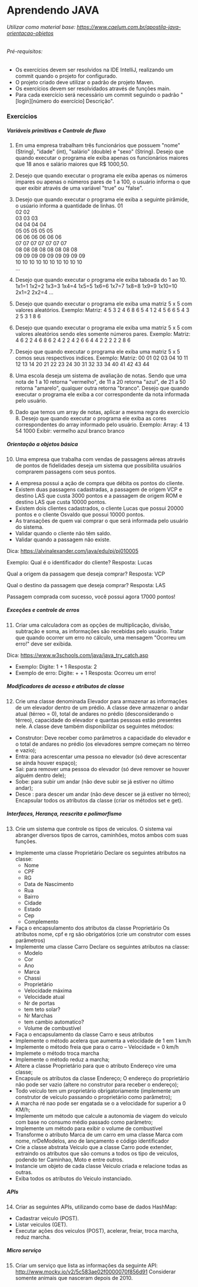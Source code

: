 # Aprendendo JAVA

###### Utilizar como material base: https://www.caelum.com.br/apostila-java-orientacao-objetos
###### Pré-requisitos:
- Os exercícios devem ser resolvidos na IDE IntelliJ, realizando um commit quando o projeto for configurado.
- O projeto criado deve utilizar o padrão de projeto Maven.
- Os exercícios devem ser resolvidados através de funções main.
- Para cada exercício será necessário um commit seguindo o padrão "[login][número do exercício] Descrição".

### Exercícios 
##### Variáveis primitivas e Controle de fluxo
1. Em uma empresa trabalham três funcionários que possuem "nome" (String), "idade" (int), "salário" (double) e "sexo" (String). 
Desejo que quando executar o programa ele exiba apenas os funcionários maiores que 18 anos e salário maiores que R$ 1000,50.
2. Desejo que quando executar o programa ele exiba apenas os números ímpares ou apenas o números pares de 1 a 100, o usuário informa o que quer exibir através de uma variável "true" ou "false".
3. Desejo que quando executar o programa ele exiba a seguinte pirâmide, o usúario informa a quantidade de linhas.
01  
02 02  
03 03 03  
04 04 04 04  
05 05 05 05 05  
06 06 06 06 06 06  
07 07 07 07 07 07 07  
08 08 08 08 08 08 08 08  
09 09 09 09 09 09 09 09 09  
10 10 10 10 10 10 10 10 10 10  
... 
4. Desejo que quando executar o programa ele exiba taboada do 1 ao 10.
1x1=1
1x2=2
1x3=3
1x4=4
1x5=5
1x6=6
1x7=7
1x8=8
1x9=9
1x10=10
2x1=2
2x2=4
...
5. Desejo que quando executar o programa ele exiba uma matriz 5 x 5 com valores aleatórios. Exemplo:
Matriz: 
4 5 3 2 4 
6 8 6 5 4 
1 2 4 5 6 
6 5 4 3 2 
5 3 1 8 6 

6. Desejo que quando executar o programa ele exiba uma matriz 5 x 5 com valores aleatórios sendo eles somente números pares. Exemplo:
Matriz: 
4 6 2 2 4 
6 8 6 2 4 
2 2 4 2 6 
6 4 4 2 2 
2 2 2 8 6 

7. Desejo que quando executar o programa ele exiba uma matriz 5 x 5 comos seus respectivos indices. Exemplo:
Matriz: 
00 01 02 03 04 
10 11 12 13 14 
20 21 22 23 24 
30 31 32 33 34 
40 41 42 43 44 

8. Uma escola deseja um sistema de avaliação de notas. Sendo que uma nota de 1 a 10 retorna "vermelho", de 11 a 20 retorna "azul", de 21 a 50 retorna "amarelo", qualquer outra retorna "branco".
Desejo que quando executar o programa ele exiba a cor correspondente da nota informada pelo usuário.

9. Dado que temos um array de notas, aplicar a mesma regra do exercício 8. 
Desejo que quando executar o programa ele exiba as cores correspondentes do array informado pelo usuário. Exemplo:
Array:
4 13 54 1000
Exibir:
vermelho azul branco branco

##### Orientação a objetos básica
10. Uma empresa que trabalha com vendas de passagens aéreas através de pontos de fidelidades deseja um sistema que possibilita usuários comprarem passagens com seus pontos. 
- A empresa possui a ação de compra que débita os pontos do cliente.
- Existem duas passagens cadastradas, a passagem de origem VCP e destino LAS que custa 3000 pontos e a passagem de origem ROM e destino LAS que custa 10000 pontos.
- Existem dois clientes cadastrados, o cliente Lucas que possui 20000 pontos e o cliente Osvaldo que possui 10000 pontos.
- As transações de quem vai comprar o que será informada pelo usuário do sistema. 
- Validar quando o cliente não têm saldo.
- Validar quando a passagem não existe.

Dica: https://alvinalexander.com/java/edu/pj/pj010005

Exemplo:
Qual é o identificador do cliente?
Resposta: Lucas

Qual a origem da passagem que deseja comprar?
Resposta: VCP

Qual o destino da passagem que deseja comprar?
Resposta: LAS

Passagem comprada com sucesso, você possui agora 17000 pontos!

##### Exceções e controle de erros
11. Criar uma calculadora com as opções de multiplicação, divisão, subtração e soma, as informações são recebidas pelo usuário. Tratar que quando ocorrer um erro no cálculo, uma mensagem "Ocorreu um erro!" deve ser exibida.

Dica: https://www.w3schools.com/java/java_try_catch.asp
- Exemplo:
Digite: 1 + 1
Resposta: 2
- Exemplo de erro:
Digite: + + 1
Resposta: Ocorreu um erro!

##### Modificadores de acesso e atributos de classe
12. Crie uma classe denominada Elevador para armazenar as informações de um elevador dentro de um prédio.
A classe deve armazenar o andar atual (térreo = 0), total de andares no prédio (desconsiderando o térreo), capacidade do elevador e quantas pessoas estão presentes nele.
A classe deve também disponibilizar os seguintes métodos:

- Construtor: Deve receber como parâmetros a capacidade do elevador e o total de andares no prédio (os elevadores sempre começam no térreo e vazio);
- Entra: para acrescentar uma pessoa no elevador (só deve acrescentar se ainda houver espaço);
- Sai: para remover uma pessoa do elevador (só deve remover se houver alguém
dentro dele);
- Sobe: para subir um andar (não deve subir se já estiver no último andar);
- Desce : para descer um andar (não deve descer se já estiver no térreo);
Encapsular todos os atributos da classe (criar os métodos set e get).

##### Interfaces, Herança, reescrita e polimorfismo
13. Crie um sistema que controle os tipos de veiculos. O sistema vai abranger diversos tipos de carros, caminhões, motos ambos com suas funções.
   

- Implemente uma classe Proprietário 
Declare os seguintes atributos na classe: 
   - Nome
   - CPF
   - RG
   - Data de Nascimento
   - Rua
   - Bairro
   - Cidade
   - Estado 
   - Cep
   - Complemento
- Faça o encapsulamento dos atributos da classe Proprietário
Os atributos nome, cpf e rg são obrigatórios (crie um construtor com esses parâmetros)
- Implemente uma classe Carro
Declare os seguintes atributos na classe:
   - Modelo
   - Cor
   - Ano
   - Marca
   - Chassi
   - Proprietário
   - Velocidade máxima
   - Velocidade atual
   - Nr de portas
   - tem teto solar?
   - Nr Marchas
   - tem cambio automatico?
   - Volume de combustível
- Faça o encapsulamento da classe Carro e seus atributos
- Implemente o método acelera que aumenta a velocidade de 1 em 1 km/h
- Implemente o método freia que para o carro – Velocidade = 0 km/h
- Implemete o método troca marcha
- Implemente o método reduz a marcha;
- Altere a classe Proprietário para que o atributo Endereço vire uma classe;
- Encapsule os atributos da classe Endereço;
O endereço do proprietário não pode ser vazio (altere no construtor para receber o endereço);
- Todo veículo tem um proprietário obrigatoriamente (implemente um construtor de veículo passando o proprietário como parâmetro);
- A marcha ré nao pode ser engatada se o a velocidade for superior a 0 KM/h;
- Implemente um método que calcule a autonomia de viagem do veículo com base no consumo médio passado como parâmetro;
- Implemente um método para exibir o volume de combustível 
- Transforme o atributo Marca de um carro em uma classe Marca com nome, nrDeModelos, ano de lançamento e código identificador
- Crie a classe abstrata Veiculo que a classe Carro pode extender, extraindo os atributos que são comuns a todos os tipo de veiculos, podendo ter Caminhao, Moto e entre outros.
- Instancie um objeto de cada classe Veiculo criada e relacione todas as outras.
- Exiba todos os atributos do Veiculo instanciado.

##### APIs

14. Criar as seguintes APIs, utilizando como base de dados HashMap:
- Cadastrar veiculo (POST).
- Listar veiculos (GET).
- Executar ações dos veiculos (POST), acelerar, freiar, troca marcha, reduz marcha.

##### Micro serviço

15. Criar um serviço que lista as informações da seguinte API: http://www.mocky.io/v2/5c583ae02f0000070f856d91
Considerar somente animais que nasceram depois de 2010.
